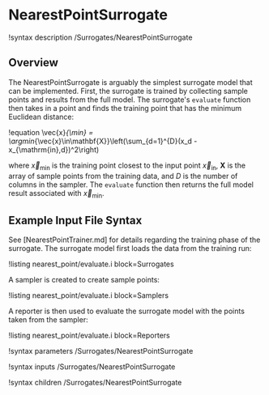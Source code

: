 # NearestPointSurrogate

!syntax description /Surrogates/NearestPointSurrogate

## Overview

The NearestPointSurrogate is arguably the simplest surrogate model that can be implemented. First, the surrogate is trained by collecting sample points and results from the full model. The surrogate's `evaluate` function then takes in a point and finds the training point that has the minimum Euclidean distance:

!equation
\vec{x}_{\min} = \argmin_{\vec{x}\in\mathbf{X}}\left(\sum_{d=1}^{D}(x_d - x_{\mathrm{in},d})^2\right)

where $\vec{x}_{\min}$ is the training point closest to the input point $\vec{x}_{\mathrm{in}}$, $\mathbf{X}$ is the array of sample points from the training data, and $D$ is the number of columns in the sampler. The `evaluate` function then returns the full model result associated with $\vec{x}_{\min}$.

## Example Input File Syntax

See [NearestPointTrainer.md] for details regarding the training phase of the surrogate. The surrogate model first loads the data from the training run:

!listing nearest_point/evaluate.i block=Surrogates

A sampler is created to create sample points:

!listing nearest_point/evaluate.i block=Samplers

A reporter is then used to evaluate the surrogate model with the points taken from the sampler:

!listing nearest_point/evaluate.i block=Reporters

!syntax parameters /Surrogates/NearestPointSurrogate

!syntax inputs /Surrogates/NearestPointSurrogate

!syntax children /Surrogates/NearestPointSurrogate
